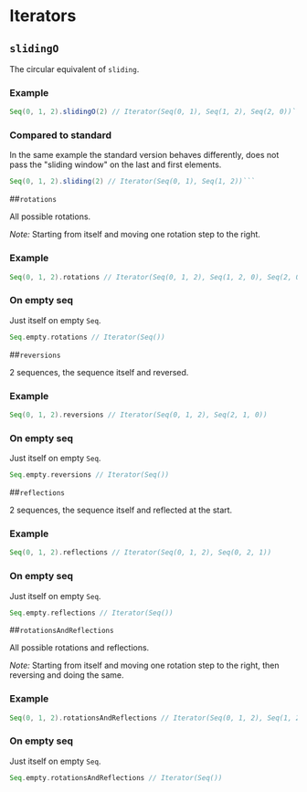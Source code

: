 # Iterators

## `slidingO`

The circular equivalent of `sliding`.

### Example

```scala
Seq(0, 1, 2).slidingO(2) // Iterator(Seq(0, 1), Seq(1, 2), Seq(2, 0))```
```

### Compared to standard

In the same example the standard version behaves differently,
does not pass the "sliding window" on the last and first elements.

```scala
Seq(0, 1, 2).sliding(2) // Iterator(Seq(0, 1), Seq(1, 2))```
```

##`rotations`

All possible rotations.

_Note:_ Starting from itself and moving one rotation step to the right.

### Example

```scala
Seq(0, 1, 2).rotations // Iterator(Seq(0, 1, 2), Seq(1, 2, 0), Seq(2, 0, 1))
```

### On empty seq

Just itself on empty `Seq`.

```scala
Seq.empty.rotations // Iterator(Seq())
```

##`reversions`

2 sequences, the sequence itself and reversed.

### Example

```scala
Seq(0, 1, 2).reversions // Iterator(Seq(0, 1, 2), Seq(2, 1, 0))
```

### On empty seq

Just itself on empty `Seq`.

```scala
Seq.empty.reversions // Iterator(Seq())
```

##`reflections`

2 sequences, the sequence itself and reflected at the start.

### Example

```scala
Seq(0, 1, 2).reflections // Iterator(Seq(0, 1, 2), Seq(0, 2, 1))
```

### On empty seq

Just itself on empty `Seq`.

```scala
Seq.empty.reflections // Iterator(Seq())
```

##`rotationsAndReflections`

All possible rotations and reflections.

_Note:_ Starting from itself and moving one rotation step to the right, then reversing and doing the same.

### Example

```scala
Seq(0, 1, 2).rotationsAndReflections // Iterator(Seq(0, 1, 2), Seq(1, 2, 0), Seq(2, 0, 1), Seq(0, 2, 1), Seq(2, 1, 0), Seq(1, 0, 2))
```

### On empty seq

Just itself on empty `Seq`.

```scala
Seq.empty.rotationsAndReflections // Iterator(Seq())
```
